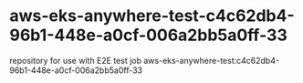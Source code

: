# aws-eks-anywhere-test-c4c62db4-96b1-448e-a0cf-006a2bb5a0ff-33
repository for use with E2E test job aws-eks-anywhere-test:c4c62db4-96b1-448e-a0cf-006a2bb5a0ff-33
